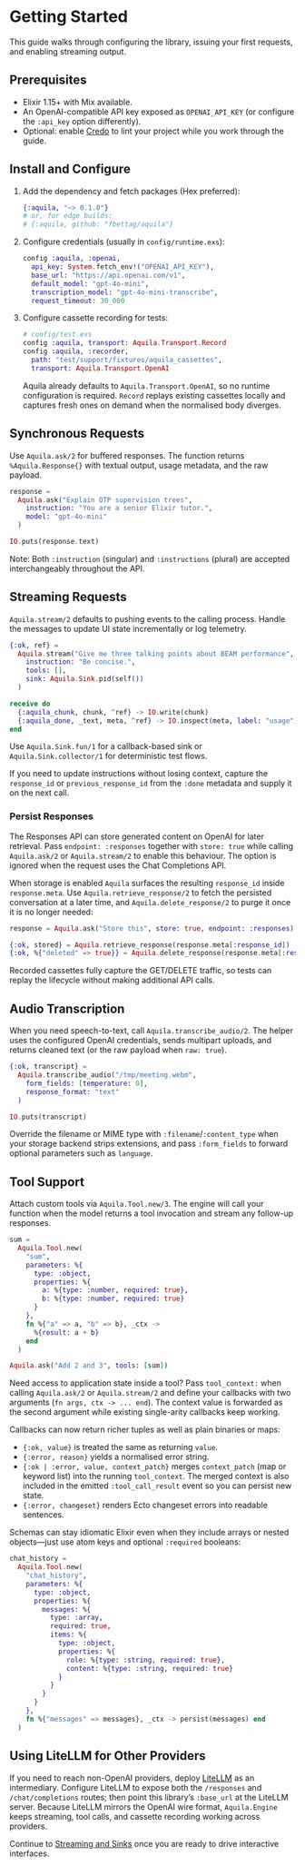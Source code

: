 # Getting Started

This guide walks through configuring the library, issuing your first
requests, and enabling streaming output.

## Prerequisites

- Elixir 1.15+ with Mix available.
- An OpenAI-compatible API key exposed as `OPENAI_API_KEY` (or configure the
  `:api_key` option differently).
- Optional: enable [Credo](code-quality.md) to lint your project while you
  work through the guide.

## Install and Configure

1. Add the dependency and fetch packages (Hex preferred):

    ```elixir
    {:aquila, "~> 0.1.0"}
    # or, for edge builds:
    # {:aquila, github: "fbettag/aquila"}
    ```

2. Configure credentials (usually in `config/runtime.exs`):

    ```elixir
    config :aquila, :openai,
      api_key: System.fetch_env!("OPENAI_API_KEY"),
      base_url: "https://api.openai.com/v1",
      default_model: "gpt-4o-mini",
      transcription_model: "gpt-4o-mini-transcribe",
      request_timeout: 30_000
    ```

3. Configure cassette recording for tests:

   ```elixir
   # config/test.exs
   config :aquila, transport: Aquila.Transport.Record
   config :aquila, :recorder,
     path: "test/support/fixtures/aquila_cassettes",
     transport: Aquila.Transport.OpenAI
   ```

   Aquila already defaults to `Aquila.Transport.OpenAI`, so no runtime
   configuration is required. `Record` replays existing cassettes locally and
   captures fresh ones on demand when the normalised body diverges.

## Synchronous Requests

Use `Aquila.ask/2` for buffered responses. The function returns `%Aquila.Response{}`
with textual output, usage metadata, and the raw payload.

```elixir
response =
  Aquila.ask("Explain OTP supervision trees",
    instruction: "You are a senior Elixir tutor.",
    model: "gpt-4o-mini"
  )

IO.puts(response.text)
```

Note: Both `:instruction` (singular) and `:instructions` (plural) are accepted
interchangeably throughout the API.

## Streaming Requests

`Aquila.stream/2` defaults to pushing events to the calling process. Handle the
messages to update UI state incrementally or log telemetry.

```elixir
{:ok, ref} =
  Aquila.stream("Give me three talking points about BEAM performance",
    instruction: "Be concise.",
    tools: [],
    sink: Aquila.Sink.pid(self())
  )

receive do
  {:aquila_chunk, chunk, ^ref} -> IO.write(chunk)
  {:aquila_done, _text, meta, ^ref} -> IO.inspect(meta, label: "usage")
end
```

Use `Aquila.Sink.fun/1` for a callback-based sink or
`Aquila.Sink.collector/1` for deterministic test flows.

If you need to update instructions without losing context, capture the
`response_id` or `previous_response_id` from the `:done` metadata and supply
it on the next call.

### Persist Responses

The Responses API can store generated content on OpenAI for later retrieval.
Pass `endpoint: :responses` together with `store: true` while calling
`Aquila.ask/2` or `Aquila.stream/2` to enable this behaviour. The option is
ignored when the request uses the Chat Completions API.

When storage is enabled `Aquila` surfaces the resulting `response_id` inside
`response.meta`. Use `Aquila.retrieve_response/2` to fetch the persisted
conversation at a later time, and `Aquila.delete_response/2` to purge it once it
is no longer needed:

```elixir
response = Aquila.ask("Store this", store: true, endpoint: :responses)

{:ok, stored} = Aquila.retrieve_response(response.meta[:response_id])
{:ok, %{"deleted" => true}} = Aquila.delete_response(response.meta[:response_id])
```

Recorded cassettes fully capture the GET/DELETE traffic, so tests can replay
the lifecycle without making additional API calls.

## Audio Transcription

When you need speech-to-text, call `Aquila.transcribe_audio/2`. The helper uses
the configured OpenAI credentials, sends multipart uploads, and returns cleaned
text (or the raw payload when `raw: true`).

```elixir
{:ok, transcript} =
  Aquila.transcribe_audio("/tmp/meeting.webm",
    form_fields: [temperature: 0],
    response_format: "text"
  )

IO.puts(transcript)
```

Override the filename or MIME type with `:filename`/`:content_type` when your
storage backend strips extensions, and pass `:form_fields` to forward optional
parameters such as `language`.

## Tool Support

Attach custom tools via `Aquila.Tool.new/3`. The engine will call your function
when the model returns a tool invocation and stream any follow-up responses.

```elixir
sum =
  Aquila.Tool.new(
    "sum",
    parameters: %{
      type: :object,
      properties: %{
        a: %{type: :number, required: true},
        b: %{type: :number, required: true}
      }
    },
    fn %{"a" => a, "b" => b}, _ctx ->
      %{result: a + b}
    end
  )

Aquila.ask("Add 2 and 3", tools: [sum])
```

Need access to application state inside a tool? Pass `tool_context:` when
calling `Aquila.ask/2` or `Aquila.stream/2` and define your callbacks with two
arguments (`fn args, ctx -> ... end`). The context value is forwarded as the
second argument while existing single-arity callbacks keep working.

Callbacks can now return richer tuples as well as plain binaries or maps:

- `{:ok, value}` is treated the same as returning `value`.
- `{:error, reason}` yields a normalised error string.
- `{:ok | :error, value, context_patch}` merges `context_patch` (map or keyword
  list) into the running `tool_context`. The merged context is also included in
  the emitted `:tool_call_result` event so you can persist new state.
- `{:error, changeset}` renders Ecto changeset errors into readable sentences.

Schemas can stay idiomatic Elixir even when they include arrays or nested
objects—just use atom keys and optional `:required` booleans:

```elixir
chat_history =
  Aquila.Tool.new(
    "chat_history",
    parameters: %{
      type: :object,
      properties: %{
        messages: %{
          type: :array,
          required: true,
          items: %{
            type: :object,
            properties: %{
              role: %{type: :string, required: true},
              content: %{type: :string, required: true}
            }
          }
        }
      }
    },
    fn %{"messages" => messages}, _ctx -> persist(messages) end
  )
```

## Using LiteLLM for Other Providers

If you need to reach non-OpenAI providers, deploy
[LiteLLM](https://docs.litellm.ai/docs/) as an intermediary. Configure LiteLLM
to expose both the `/responses` and `/chat/completions` routes; then point this
library’s `:base_url` at the LiteLLM server. Because LiteLLM mirrors the
OpenAI wire format, `Aquila.Engine` keeps streaming, tool calls, and cassette
recording working across providers.

Continue to [Streaming and Sinks](streaming-and-sinks.md) once you are ready
to drive interactive interfaces.
